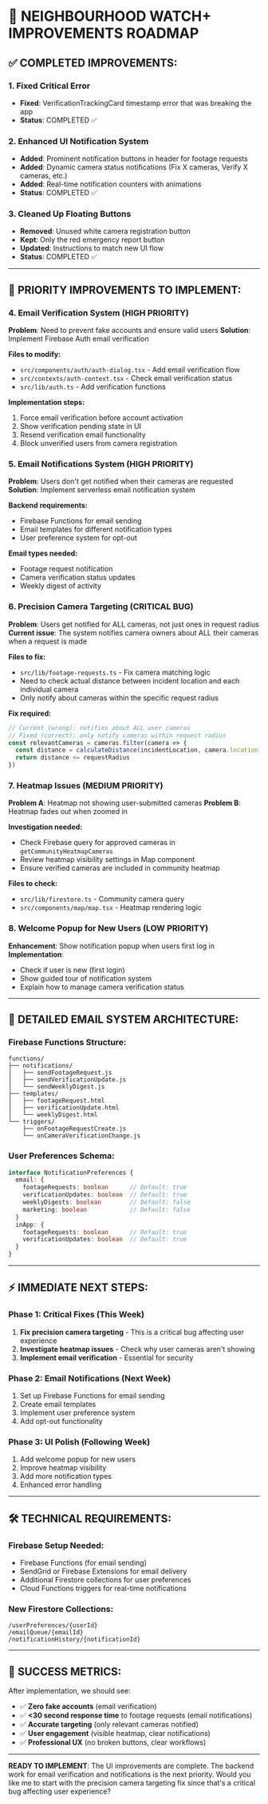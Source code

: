 # 🚀 **NEIGHBOURHOOD WATCH+ IMPROVEMENTS ROADMAP**

## ✅ **COMPLETED IMPROVEMENTS:**

### 1. **Fixed Critical Error**
- **Fixed**: VerificationTrackingCard timestamp error that was breaking the app
- **Status**: COMPLETED ✅

### 2. **Enhanced UI Notification System** 
- **Added**: Prominent notification buttons in header for footage requests
- **Added**: Dynamic camera status notifications (Fix X cameras, Verify X cameras, etc.)
- **Added**: Real-time notification counters with animations
- **Status**: COMPLETED ✅

### 3. **Cleaned Up Floating Buttons**
- **Removed**: Unused white camera registration button
- **Kept**: Only the red emergency report button
- **Updated**: Instructions to match new UI flow
- **Status**: COMPLETED ✅

---

## 🔧 **PRIORITY IMPROVEMENTS TO IMPLEMENT:**

### 4. **Email Verification System** (HIGH PRIORITY)
**Problem**: Need to prevent fake accounts and ensure valid users
**Solution**: Implement Firebase Auth email verification

**Files to modify:**
- `src/components/auth/auth-dialog.tsx` - Add email verification flow
- `src/contexts/auth-context.tsx` - Check email verification status
- `src/lib/auth.ts` - Add verification functions

**Implementation steps:**
1. Force email verification before account activation
2. Show verification pending state in UI
3. Resend verification email functionality
4. Block unverified users from camera registration

### 5. **Email Notifications System** (HIGH PRIORITY)
**Problem**: Users don't get notified when their cameras are requested
**Solution**: Implement serverless email notification system

**Backend requirements:**
- Firebase Functions for email sending
- Email templates for different notification types
- User preference system for opt-out

**Email types needed:**
- Footage request notification
- Camera verification status updates  
- Weekly digest of activity

### 6. **Precision Camera Targeting** (CRITICAL BUG)
**Problem**: Users get notified for ALL cameras, not just ones in request radius
**Current issue**: The system notifies camera owners about ALL their cameras when a request is made

**Files to fix:**
- `src/lib/footage-requests.ts` - Fix camera matching logic
- Need to check actual distance between incident location and each individual camera
- Only notify about cameras within the specific request radius

**Fix required:**
```typescript
// Current (wrong): notifies about ALL user cameras
// Fixed (correct): only notify cameras within request radius
const relevantCameras = cameras.filter(camera => {
  const distance = calculateDistance(incidentLocation, camera.location)
  return distance <= requestRadius
})
```

### 7. **Heatmap Issues** (MEDIUM PRIORITY)
**Problem A**: Heatmap not showing user-submitted cameras
**Problem B**: Heatmap fades out when zoomed in

**Investigation needed:**
- Check Firebase query for approved cameras in `getCommunityHeatmapCameras`
- Review heatmap visibility settings in Map component
- Ensure verified cameras are included in community heatmap

**Files to check:**
- `src/lib/firestore.ts` - Community camera query
- `src/components/map/map.tsx` - Heatmap rendering logic

### 8. **Welcome Popup for New Users** (LOW PRIORITY)
**Enhancement**: Show notification popup when users first log in
**Implementation**: 
- Check if user is new (first login)
- Show guided tour of notification system
- Explain how to manage camera verification status

---

## 📧 **DETAILED EMAIL SYSTEM ARCHITECTURE:**

### **Firebase Functions Structure:**
```
functions/
├── notifications/
│   ├── sendFootageRequest.js
│   ├── sendVerificationUpdate.js
│   └── sendWeeklyDigest.js
├── templates/
│   ├── footageRequest.html
│   ├── verificationUpdate.html
│   └── weeklyDigest.html
└── triggers/
    ├── onFootageRequestCreate.js
    └── onCameraVerificationChange.js
```

### **User Preferences Schema:**
```typescript
interface NotificationPreferences {
  email: {
    footageRequests: boolean      // Default: true
    verificationUpdates: boolean  // Default: true
    weeklyDigests: boolean        // Default: false
    marketing: boolean            // Default: false
  }
  inApp: {
    footageRequests: boolean      // Default: true
    verificationUpdates: boolean  // Default: true
  }
}
```

---

## ⚡ **IMMEDIATE NEXT STEPS:**

### **Phase 1: Critical Fixes** (This Week)
1. **Fix precision camera targeting** - This is a critical bug affecting user experience
2. **Investigate heatmap issues** - Check why user cameras aren't showing
3. **Implement email verification** - Essential for security

### **Phase 2: Email Notifications** (Next Week)
1. Set up Firebase Functions for email sending
2. Create email templates
3. Implement user preference system
4. Add opt-out functionality

### **Phase 3: UI Polish** (Following Week)
1. Add welcome popup for new users
2. Improve heatmap visibility
3. Add more notification types
4. Enhanced error handling

---

## 🛠️ **TECHNICAL REQUIREMENTS:**

### **Firebase Setup Needed:**
- Firebase Functions (for email sending)
- SendGrid or Firebase Extensions for email delivery
- Additional Firestore collections for user preferences
- Cloud Functions triggers for real-time notifications

### **New Firestore Collections:**
```
/userPreferences/{userId}
/emailQueue/{emailId}
/notificationHistory/{notificationId}
```

---

## 🎯 **SUCCESS METRICS:**

After implementation, we should see:
- ✅ **Zero fake accounts** (email verification)
- ✅ **<30 second response time** to footage requests (email notifications)  
- ✅ **Accurate targeting** (only relevant cameras notified)
- ✅ **User engagement** (visible heatmap, clear notifications)
- ✅ **Professional UX** (no broken buttons, clear workflows)

---

**READY TO IMPLEMENT**: The UI improvements are complete. The backend work for email verification and notifications is the next priority. Would you like me to start with the precision camera targeting fix since that's a critical bug affecting user experience?
